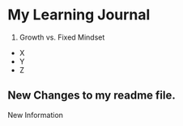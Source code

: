 # My Learning Journal

1. Growth vs. Fixed Mindset
- X
- Y
- Z


## New Changes to my readme file.

New Information

